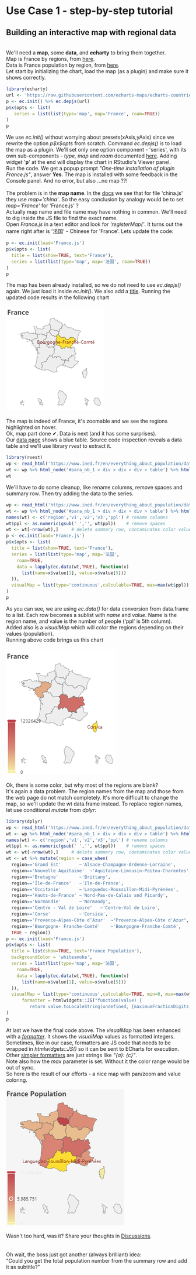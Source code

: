 
# Use Case 1 - step-by-step tutorial

## Building an interactive map with regional data
\
We'll need a **map**, some **data**, and **echarty** to bring them together.  
Map is France by regions, from [here](https://raw.githubusercontent.com/echarts-maps/echarts-countries-js/master/echarts-countries-js/France.js).  
Data is France population by region, from [here](https://www.ined.fr/en/everything_about_population/data/france/population-structure/regions_departments).  
Let start by initializing the chart, load the map (as a plugin) and make sure it shows correctly.

```r
library(echarty)
url <- 'https://raw.githubusercontent.com/echarts-maps/echarts-countries-js/master/echarts-countries-js/France.js'
p <- ec.init() %>% ec.depjs(url)
p$x$opts <- list(
   series = list(list(type='map', map='France', roam=TRUE))
)
p
```

We use *ec.init()* without worrying about presets(xAxis,yAxis) since we rewrite the option *p\$x\$opts* from scratch. Command *ec.depjs()* is to load the map as a plugin. We'll set only one option component - 'series', with its own sub-components - *type, map* and *roam* documented [here](https://echarts.apache.org/en/option.html#series-map). Adding widget '**p**' at the end will display the chart in RStudio's Viewer panel.  
Run the code. We get a popup prompt *"One-time installation of plugin France.js"*, answer **Yes**. The map is installed with some feedback in the Console panel. And no error, but also ...no map ??!  
\
The problem is in the **map name**. In the [docs](https://echarts.apache.org/en/option.html#series-map.map) we see that for file 'china.js' they use *map='china'*. So the easy conclusion by analogy would be to set *map='France'* for 'France.js' ?  
Actually map name and file name may have nothing in common. We'll need to dig inside the JS file to find the exact name.  
Open *France.js* in a text editor and look for *'registerMap('*. It turns out the name right after is '法国' - Chinese for 'France'. Lets update the code:

```r
p <- ec.init(load='France.js')
p$x$opts <- list(
  title = list(show=TRUE, text='France'),
  series = list(list(type='map', map='法国', roam=TRUE))
)
p
```

The map has been already installed, so we do not need to use *ec.depjs()* again. We just load it inside *ec.init()*. We also add a [title](https://echarts.apache.org/en/option.html#title). Running the updated code results in the following chart  
\
<img src="img/uc1-1.png" alt="chart1"/>  
\
The map is indeed of France, it's zoomable and we see the regions highlighted on hover.  
Ok, map part done ✔. Data is next (and it has some surprises).   
Our [data page](https://www.ined.fr/en/everything_about_population/data/france/population-structure/regions_departments) shows a blue table. Source code inspection reveals a data table and we'll use library *rvest* to extract it.  

```r
library(rvest)
wp <- read_html('https://www.ined.fr/en/everything_about_population/data/france/population-structure/regions_departments')
wt <- wp %>% html_node('#para_nb_1 > div > div > div > table') %>% html_table(header=TRUE)
wt
```

We'll have to do some cleanup, like rename columns, remove spaces and summary row. Then try adding the data to the series.<br />

```r
wp <- read_html('https://www.ined.fr/en/everything_about_population/data/france/population-structure/regions_departments')
wt <- wp %>% html_node('#para_nb_1 > div > div > div > table') %>% html_table(header=TRUE)
names(wt) <- c('region','v1','v2','v3','ppl') # rename columns
wt$ppl <- as.numeric(gsub(' ','', wt$ppl))    # remove spaces
wt <- wt[-nrow(wt),]     # delete summary row, contaminates color values
p <- ec.init(load='France.js')
p$x$opts <- list(
  title = list(show=TRUE, text='France'),
  series = list(list(type='map', map='法国', 
    roam=TRUE,
    data = lapply(ec.data(wt,TRUE), function(x) 
      list(name=x$value[1], value=x$value[5]))
  )),
  visualMap = list(type='continuous',calculable=TRUE, max=max(wt$ppl))
)
p
```

As you can see, we are using *ec.data()* for data conversion from data.frame to a list. Each row becomes a sublist with *name* and *value*. Name is the region name, and value is the number of people ('ppl' is 5th column). <br /> Added also is a *visualMap* which will color the regions depending on their values (population).  
Running above code brings us this chart  
\
<img src="img/uc1-2.png" alt="chart2"/> <br /> 
\
Ok, there is some color, but why most of the regions are blank?  
It's again a data problem. The region names from the map and those from the web page do not match completely. It's more difficult to change the map, so we'll update the wt data.frame instead. To replace region names, let use conditional *mutate* from *dplyr*:

```r
library(dplyr)
wp <- read_html('https://www.ined.fr/en/everything_about_population/data/france/population-structure/regions_departments/')
wt <- wp %>% html_node('#para_nb_1 > div > div > div > table') %>% html_table(header=TRUE)
names(wt) <- c('region','v1','v2','v3','ppl') # rename columns
wt$ppl <- as.numeric(gsub(' ','', wt$ppl))    # remove spaces
wt <- wt[-nrow(wt),]     # delete summary row, contaminates color values
wt <- wt %>% mutate(region = case_when(
  region=='Grand Est'       ~'Alsace–Champagne-Ardenne–Lorraine',
  region=='Nouvelle Aquitaine'  ~'Aquitaine-Limousin-Poitou-Charentes',
  region=='Bretagne'        ~'Brittany',                                    
  region=='Île-de-France'   ~'Ile-de-France',
  region=='Occitanie'       ~'Languedoc-Roussillon-Midi-Pyrénées',
  region=='Hauts-de-France' ~'Nord-Pas-de-Calais and Picardy',
  region=='Normandie'       ~'Normandy',
  region=='Centre - Val de Loire'   ~'Centre-Val de Loire',
  region=='Corse'           ~'Corsica',
  region=='Provence-Alpes-Côte d’Azur'  ~"Provence-Alpes-Côte d'Azur",
  region=='Bourgogne- Franche-Comté'    ~'Bourgogne-Franche-Comté',
  TRUE ~ region))
p <- ec.init(load='France.js')
p$x$opts <- list(
  title = list(show=TRUE, text='France Population'),
  backgroundColor = 'whitesmoke',
  series = list(list(type='map', map='法国', 
    roam=TRUE,
    data = lapply(ec.data(wt,TRUE), function(x) 
      list(name=x$value[1], value=x$value[5]))
  )),
  visualMap = list(type='continuous',calculable=TRUE, min=0, max=max(wt$ppl),
      formatter = htmlwidgets::JS("function(value) { 
         return value.toLocaleString(undefined, {maximumFractionDigits: 0}); }"))
)
p
```

At last we have the final code above. The *visualMap* has been enhanced with a [*formatter*](https://echarts.apache.org/en/option.html#visualMap-continuous.formatter). It shows the *visualMap* values as formatted integers. Sometimes, like in our case, formatters are JS code that needs to be wrapped in *htmlwidgets::JS()* so it can be sent to ECharts for execution. Other [simpler formatters](https://echarts.apache.org/en/option.html#series-scatter.tooltip.formatter) are just strings like *"{a}: {c}"*.  
Note also how the *max* parameter is set. Without it the color range would be out of sync.  
So here is the result of our efforts - a nice map with pan/zoom and value coloring.  
\
<img src="img/uc1-3.png" alt="chart3"/>  
\
Wasn't too hard, was it? Share your thoughts in [Discussions](https://github.com/helgasoft/echarty/discussions).  
\
\
Oh wait, the boss just got another (always brilliant) idea:  
"Could you get the total population number from the summary row and add it as subtitle?"  

<br />   <br />   <br />   <br />  
